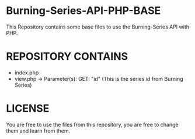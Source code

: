 Burning-Series-API-PHP-BASE
===========================
This Repository contains some base files to use the Burning-Series API with PHP.


REPOSITORY CONTAINS
===================

  - index.php
  - view.php
        -> Parameter(s):
            GET: "id" (This is the series id from Burning Series)
            

LICENSE
=======
You are free to use the files from this repository, you are free to change them and learn from them.

